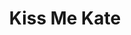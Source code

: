 ---
title: Kiss Me Kate
year: 1971
opening_date: 1971-10-08
closing_date: 1971-10-23
layout: productions
image:
image_caption:
image_credit:
playbill:
category:
Theatre: Theatre Jacksonville
Venue: Little Theatre
cast:
  Fred Graham: Harry Hodge
  Harry Trevor: Bill Harriman
  Louis Lane: Carol Kearney
  Ralph : Doug Thomas
  Lilli Vanessi: Martha Carswell
  Hattie: Dorothy Ledford 
  Paul: Bill Harris
  Bill Calhoun: Bill Thomas
  First Man: Tom Nehl
  Second Man: Bob Hilgenberg
  Stage Doorman: Dale Stillson
  Cab Driver: Carlos Castanon
  Harrison Howell: Jack Masters
  Bianca: Carol Kearney
  Baptista: Bill Harriman
  Gremio: Chuck Woodworth
  Hortensio: Randy Weedman
  Lucentio: Bill Thomas
  Katharine: Martha Carswell
  Petruchio: Harry Hodge
  Servant: 
    - Charles Woys
    - Bill Merwin
  Ensemble: 
    - Carmen Chronister 
    - Shirley Cooke
    - Marlene Crippen
    - Debbie Eaton
    - Harriet McPherson
    - Sheila Stepkin
    - Barbara Stillson
    - Tudi Sweeney
    - Sherri Thornton
    - Vivienne Winemiller
    - Tom Dunn
    - Bill Harris
    - Coleman Hawk
    - John Krmerick
    - Bill Merwin
    - Stewart Stein
    - Randy Weedman
    - Steve Winemiller
    - Cuck Woodworth
    - Charles Woys
crew:
  Director: Robert Knowles
  Musical Director: Rosalind McCall
  Scene Design: Hal Henderson
  Choreographer: Buddy Sherwood
  Stage Manager: Doug Thomas
  Assistant Stage Manager: Thelma Mayeron
  Lighting: 
    - Aaron Rosenberg
    - Phyllis Waddell
    - Mike Ryan
  Costume Designer: 
    - Robert Knowles
    - Diane Somerville
  Costumes : 
    - Mary Coyle
    - Diane Somerville
    - Gert Berman
    - Nancy Kaye
    - Kathy Magarowicz
  Properties: 
    - Katie Raven
    - Karen Wakefield
    - Roberta Quattlebaum
    - Mary Ellen Wofford
  Set Construction: 
    - Paul Allen
    - Anne Bagshaw
    - Janice Brinkman
    - Carlos Castanon
    - Marlene Crippen
    - Mike Forbes
    - Jack Hallum
    - Randy Horne
    - Lara Johnson
    - Kathy Magarowicz
    - Maggie Martin
    - Virgina Monk
    - Doris Musseau
    - Hal Nearhof
    - Marcia Patch
    - Charlie Price
    - Dale Stillson
    - Melinda Thompson
    - Paul Whitfield
  Stage Crew: 
    - Judy Alperin
    - Anne Bagshaw
    - Carlos J. Castanon
    - Jack Hallum
    - Kathy Magarowicz
    - Doris Musseau
    - Hal Nearhof
    - Marcia Patch
    - Dale Stillson
    - Melinda Thompson
    - Paul Whitfield
  Make-up: Bill Petry
  Publicity: 
    - Wilfred Lyon, Jr.
    - Diane Somerville
  Box Office: 
    - Ann Dubow
    - Gert Berman
external_links:
---